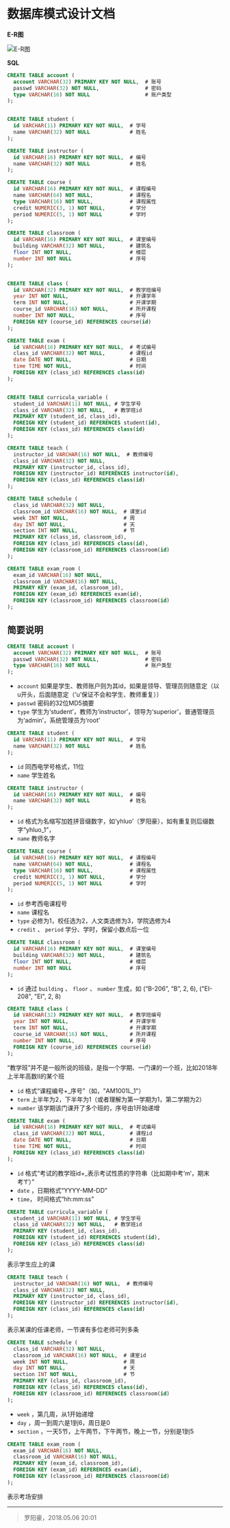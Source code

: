 # 数据库模式设计文档

**E-R图**

![E-R图](./er.png)

**SQL**

```sql
CREATE TABLE account (
  account VARCHAR(32) PRIMARY KEY NOT NULL,  # 账号
  passwd VARCHAR(32) NOT NULL,               # 密码
  type VARCHAR(16) NOT NULL                  # 账户类型
);


CREATE TABLE student (
  id VARCHAR(11) PRIMARY KEY NOT NULL,  # 学号
  name VARCHAR(32) NOT NULL             # 姓名
);

CREATE TABLE instructor (
  id VARCHAR(16) PRIMARY KEY NOT NULL,  # 编号
  name VARCHAR(32) NOT NULL             # 姓名
);

CREATE TABLE course (
  id VARCHAR(16) PRIMARY KEY NOT NULL,  # 课程编号
  name VARCHAR(64) NOT NULL,            # 课程名
  type VARCHAR(16) NOT NULL,            # 课程属性
  credit NUMERIC(3, 1) NOT NULL,        # 学分
  period NUMERIC(5, 1) NOT NULL         # 学时
);

CREATE TABLE classroom (
  id VARCHAR(16) PRIMARY KEY NOT NULL,  # 课室编号
  building VARCHAR(32) NOT NULL,        # 建筑名
  floor INT NOT NULL,                   # 楼层
  number INT NOT NULL                   # 序号
);


CREATE TABLE class (
  id VARCHAR(32) PRIMARY KEY NOT NULL,  # 教学班编号
  year INT NOT NULL,                    # 开课学年
  term INT NOT NULL,                    # 开课学期
  course_id VARCHAR(16) NOT NULL,       # 所开课程
  number INT NOT NULL,                  # 序号
  FOREIGN KEY (course_id) REFERENCES course(id)
);

CREATE TABLE exam (
  id VARCHAR(16) PRIMARY KEY NOT NULL,  # 考试编号
  class_id VARCHAR(32) NOT NULL,        # 课程id
  date DATE NOT NULL,                   # 日期
  time TIME NOT NULL,                   # 时间
  FOREIGN KEY (class_id) REFERENCES class(id)
);


CREATE TABLE curricula_variable (
  student_id VARCHAR(11) NOT NULL, # 学生学号
  class_id VARCHAR(32) NOT NULL,   # 教学班id
  PRIMARY KEY (student_id, class_id),
  FOREIGN KEY (student_id) REFERENCES student(id),
  FOREIGN KEY (class_id) REFERENCES class(id)
);

CREATE TABLE teach (
  instructor_id VARCHAR(16) NOT NULL,  # 教师编号
  class_id VARCHAR(32) NOT NULL,
  PRIMARY KEY (instructor_id, class_id),
  FOREIGN KEY (instructor_id) REFERENCES instructor(id),
  FOREIGN KEY (class_id) REFERENCES class(id)
);

CREATE TABLE schedule (
  class_id VARCHAR(32) NOT NULL,
  classroom_id VARCHAR(16) NOT NULL,  # 课室id
  week INT NOT NULL,                  # 周
  day INT NOT NULL,                   # 天
  section INT NOT NULL,               # 节
  PRIMARY KEY (class_id, classroom_id),
  FOREIGN KEY (class_id) REFERENCES class(id),
  FOREIGN KEY (classroom_id) REFERENCES classroom(id)
);

CREATE TABLE exam_room (
  exam_id VARCHAR(16) NOT NULL,
  classroom_id VARCHAR(16) NOT NULL,
  PRIMARY KEY (exam_id, classroom_id),
  FOREIGN KEY (exam_id) REFERENCES exam(id),
  FOREIGN KEY (classroom_id) REFERENCES classroom(id)
);

```



## 简要说明

```sql
CREATE TABLE account (
  account VARCHAR(32) PRIMARY KEY NOT NULL,  # 账号
  passwd VARCHAR(32) NOT NULL,               # 密码
  type VARCHAR(16) NOT NULL                  # 账户类型
);
```

- `account` 如果是学生、教师账户则为其id，如果是领导、管理员则随意定（以u开头，后面随意定（‘u’保证不会和学生、教师重复））
- `passwd` 密码的32位MD5摘要
- `type` 学生为‘student’，教师为‘instructor’，领导为‘superior’，普通管理员为‘admin’，系统管理员为‘root’



```sql
CREATE TABLE student (
  id VARCHAR(11) PRIMARY KEY NOT NULL,  # 学号
  name VARCHAR(32) NOT NULL             # 姓名
);
```

- `id` 同西电学号格式，11位
- `name` 学生姓名



```sql
CREATE TABLE instructor (
  id VARCHAR(16) PRIMARY KEY NOT NULL,  # 编号
  name VARCHAR(32) NOT NULL             # 姓名
);
```

- `id` 格式为名缩写加姓拼音缀数字，如‘yhluo’（罗阳豪），如有重复则后缀数字“yhluo_1”，
- `name` 教师名字



```sql
CREATE TABLE course (
  id VARCHAR(16) PRIMARY KEY NOT NULL,  # 课程编号
  name VARCHAR(64) NOT NULL,            # 课程名
  type VARCHAR(16) NOT NULL,            # 课程属性
  credit NUMERIC(3, 1) NOT NULL,        # 学分
  period NUMERIC(5, 1) NOT NULL         # 学时
);
```

- `id` 参考西电课程号
- `name` 课程名
- `type` 必修为1，校任选为2，人文类选修为3，学院选修为4
- `credit` 、 `period` 学分、学时，保留小数点后一位



```sql
CREATE TABLE classroom (
  id VARCHAR(16) PRIMARY KEY NOT NULL,  # 课室编号
  building VARCHAR(32) NOT NULL,        # 建筑名
  floor INT NOT NULL,                   # 楼层
  number INT NOT NULL                   # 序号
);
```

- `id` 通过 `building` 、 `floor` 、 `number` 生成，如 (“B-206”, “B”, 2, 6), ("EI-208", "EI", 2, 8)



```sql
CREATE TABLE class (
  id VARCHAR(32) PRIMARY KEY NOT NULL,  # 教学班编号
  year INT NOT NULL,                    # 开课学年
  term INT NOT NULL,                    # 开课学期
  course_id VARCHAR(16) NOT NULL,       # 所开课程
  number INT NOT NULL,                  # 序号
  FOREIGN KEY (course_id) REFERENCES course(id)
);
```

“教学班”并不是一般所说的班级，是指一个学期、一门课的一个班，比如2018年上半年高数II的某个班

- `id` 格式“课程编号+_序号”（如，"AM1001L_1"）
- `term` 上半年为2，下半年为1（或者理解为第一学期为1，第二学期为2）
- `number` 该学期该门课开了多个班的，序号由1开始递增



```sql
CREATE TABLE exam (
  id VARCHAR(16) PRIMARY KEY NOT NULL,  # 考试编号
  class_id VARCHAR(32) NOT NULL,        # 课程id
  date DATE NOT NULL,                   # 日期
  time TIME NOT NULL,                   # 时间
  FOREIGN KEY (class_id) REFERENCES class(id)
);
```

- `id` 格式“考试的教学班id+_表示考试性质的字符串（比如期中考’m‘，期末考‘f’）”
- `date` ，日期格式“YYYY-MM-DD”
- `time`， 时间格式“hh:mm:ss”



```sql
CREATE TABLE curricula_variable (
  student_id VARCHAR(11) NOT NULL, # 学生学号
  class_id VARCHAR(32) NOT NULL,   # 教学班id
  PRIMARY KEY (student_id, class_id),
  FOREIGN KEY (student_id) REFERENCES student(id),
  FOREIGN KEY (class_id) REFERENCES class(id)
);
```

表示学生应上的课



```sql
CREATE TABLE teach (
  instructor_id VARCHAR(16) NOT NULL,  # 教师编号
  class_id VARCHAR(32) NOT NULL,
  PRIMARY KEY (instructor_id, class_id),
  FOREIGN KEY (instructor_id) REFERENCES instructor(id),
  FOREIGN KEY (class_id) REFERENCES class(id)
);
```

表示某课的任课老师，一节课有多位老师可列多条



```sql
CREATE TABLE schedule (
  class_id VARCHAR(32) NOT NULL,
  classroom_id VARCHAR(16) NOT NULL,  # 课室id
  week INT NOT NULL,                  # 周
  day INT NOT NULL,                   # 天
  section INT NOT NULL,               # 节
  PRIMARY KEY (class_id, classroom_id),
  FOREIGN KEY (class_id) REFERENCES class(id),
  FOREIGN KEY (classroom_id) REFERENCES classroom(id)
);
```

- `week` ，第几周，从1开始递增
- `day` ，周一到周六是1到6，周日是0
- `section` ，一天5节，上午两节，下午两节，晚上一节，分别是1到5



```sql
CREATE TABLE exam_room (
  exam_id VARCHAR(16) NOT NULL,
  classroom_id VARCHAR(16) NOT NULL,
  PRIMARY KEY (exam_id, classroom_id),
  FOREIGN KEY (exam_id) REFERENCES exam(id),
  FOREIGN KEY (classroom_id) REFERENCES classroom(id)
);
```
表示考场安排



---

> 罗阳豪，2018.05.06 20:01